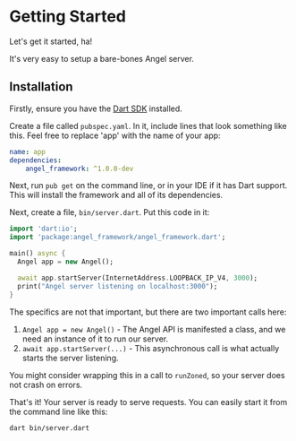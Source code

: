 # Getting Started
Let's get it started, ha!

It's very easy to setup a bare-bones Angel server.

## Installation

Firstly, ensure you have the [Dart SDK](https://www.dartlang.org/downloads/) installed.

Create a file called `pubspec.yaml`. In it, include lines that look something like this. Feel free to replace 'app' with the name of your app:

```yaml
name: app
dependencies:
    angel_framework: ^1.0.0-dev
```

Next, run `pub get` on the command line, or in your IDE if it has Dart support. This will install the framework and all of its dependencies.

Next, create a file, `bin/server.dart`. Put this code in it:

```dart
import 'dart:io';
import 'package:angel_framework/angel_framework.dart';

main() async {
  Angel app = new Angel();

  await app.startServer(InternetAddress.LOOPBACK_IP_V4, 3000);
  print("Angel server listening on localhost:3000");
}
```

The specifics are not that important, but there are two important calls here:

1. `Angel app = new Angel()` - The Angel API is manifested a class, and we need an instance of it to run our server.
2. `await app.startServer(...)` - This asynchronous call is what actually starts the server listening.

You might consider wrapping this in a call to `runZoned`, so your server does not crash on errors.

That's it! Your server is ready to serve requests. You can easily start it from the command line like this:

    dart bin/server.dart
